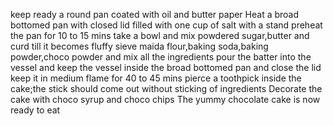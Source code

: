 keep ready a round pan coated with oil and butter paper
Heat a broad bottomed pan with closed lid filled with one cup of salt with a stand
preheat the pan for 10 to 15 mins
take a bowl and mix powdered sugar,butter and curd till it becomes fluffy
sieve maida flour,baking soda,baking powder,choco powder and mix all the ingredients
pour the batter into the vessel and keep the vessel inside the broad bottomed pan and close the lid
keep it in medium flame for 40 to 45 mins
pierce a toothpick inside the cake;the stick should come out without sticking of ingredients
Decorate the cake with choco syrup and choco chips
The yummy chocolate cake is now ready to eat
